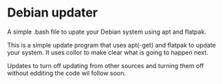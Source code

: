 # Debian updater
A simple .bash file to upate your Debian system using apt and flatpak.

This is a simple update program that uses apt(-get) and flatpak to update your system. It uses collor to make clear what is going to happen next.

Updates to turn off updating from other sources and turning them off without edditing the code wil follow soon.
